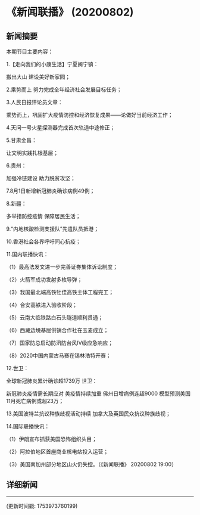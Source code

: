 # 《新闻联播》 (20200802)

## 新闻摘要

本期节目主要内容：

1.【走向我们的小康生活】宁夏闽宁镇：

搬出大山 建设美好新家园；

2.乘势而上 努力完成全年经济社会发展目标任务；

3.人民日报评论员文章：

乘势而上，巩固扩大疫情防控和经济恢复成果——论做好当前经济工作；

4.天问一号火星探测器完成首次轨道中途修正；

5.甘肃金昌：

让文明实践扎根基层；

6.贵州：

加强冷链建设 助力脱贫攻坚；

7.8月1日新增新冠肺炎确诊病例49例；

8.新疆：

多举措防控疫情 保障居民生活；

9.“内地核酸检测支援队”先遣队员抵港；

10.香港社会各界呼吁同心抗疫；

11.国内联播快讯：

（1）最高法发文进一步完善证券集体诉讼制度；

（2）火箭军成功发射多枚导弹；

（3）我国最北端高铁牡佳高铁主体工程完工；

（4）合安高铁进入验收阶段；

（5）云南大临铁路白石头隧道顺利贯通；

（6）西藏边境基层供销合作社在玉麦成立；

（7）国家防总启动防汛防台风Ⅳ级应急响应；

（8）2020中国内蒙古马赛在锡林浩特开赛；

12.世卫：

全球新冠肺炎累计确诊超1739万 世卫：

新冠肺炎疫情需长期应对 美疫情持续加重 佛州日增病例连超9000 模型预测美国11月死亡病例或超23万；

13.美国波特兰抗议种族歧视活动持续 加拿大及英国民众抗议种族歧视；

14.国际联播快讯：

（1）伊朗宣布抓获美国恐怖组织头目；

（2）阿拉伯地区首座商业核电站投入运营；

（3）美国南加州部分地区山火仍失控。（《新闻联播》 20200802 19:00）

## 详细新闻

---

(更新时间戳: 1753973760199)

